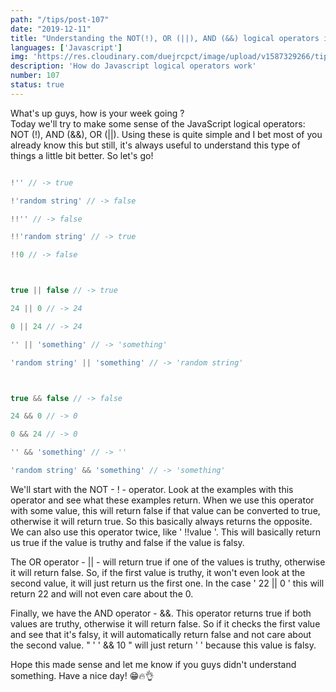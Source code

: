 ```yaml
---
path: "/tips/post-107"
date: "2019-12-11"
title: "Understanding the NOT(!), OR (||), AND (&&) logical operators in Javascript"
languages: ['Javascript']
img: 'https://res.cloudinary.com/duejrcpct/image/upload/v1587329266/tips/107-1_sultsb.png'
description: 'How do Javascript logical operators work'
number: 107
status: true
---
```


What's up guys, how is your week going ?  
Today we'll try to make some sense of the JavaScript logical operators: NOT (!), AND (&&), OR (||). Using these is quite simple and I bet most of you already know this but still, it's always useful to understand this type of things a little bit better. So let's go!

 ```javascript
 
!'' // -> true

!'random string' // -> false

!!'' // -> false

!!'random string' // -> true

!!0 // -> false



true || false // -> true

24 || 0 // -> 24

0 || 24 // -> 24

'' || 'something' // -> 'something'

'random string' || 'something' // -> 'random string'



true && false // -> false

24 && 0 // -> 0

0 && 24 // -> 0

'' && 'something' // -> ''

'random string' && 'something' // -> 'something'

 ```

We'll start with the NOT - ! - operator. Look at the examples with this operator and see what these examples return. When we use this operator with some value, this will return false if that value can be converted to true, otherwise it will return true. So this basically always returns the opposite. We can also use this operator twice, like ' !!value '. This will basically return us true if the value is truthy and false if the value is falsy.

The OR operator - || - will return true if one of the values is truthy, otherwise it will return false. So, if the first value is truthy, it won't even look at the second value, it will just return us the first one. In the case ' 22 || 0 ' this will return 22 and will not even care about the 0.

Finally, we have the AND operator - &&. This operator returns true if both values are truthy, otherwise it will return false. So if it checks the first value and see that it's falsy, it will automatically return false and not care about the second value. " ' ' && 10 " will just return ' ' because this value is falsy.

Hope this made sense and let me know if you guys didn't understand something. Have a nice day! 😁🔥👌